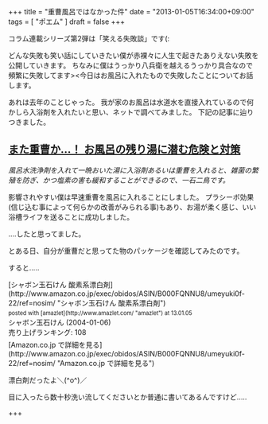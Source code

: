 +++
title =  "重曹風呂ではなかった件"
date =  "2013-01-05T16:34:00+09:00"
tags = [ "ポエム" ]
draft = false
+++
<p>コラム連載シリーズ第2弾は「笑える失敗談」です(:</p>

<p>どんな失敗も笑い話にしていきたい僕が赤裸々に人生で起きたありえない失敗を公開していきます。
ちなみに僕はうっかり八兵衛を越えるうっかり具合なので頻繁に失敗してます>&lt;今日はお風呂に入れたもので失敗したことについてお話します。</p>

<p>あれは去年のことじゃった。
我が家のお風呂は水道水を直接入れているので何かしら入浴剤を入れたいと思い、ネットで調べてみました。
下記の記事に辿りつきました。</p>

## [また重曹か...！ お風呂の残り湯に潜む危険と対策](http://www.lifehacker.jp/2012/08/120812_bathsalt.html "また重曹か...！ お風呂の残り湯に潜む危険と対策")

<p><em>風呂水洗浄剤を入れて一晩おいた湯に入浴剤あるいは重曹を入れると、雑菌の繁殖を防ぎ、かつ塩素の害も緩和することができるので、一石二鳥です。</em></p>

<p>影響されやすい僕は早速重曹を風呂に入れることにしました。
プラシーボ効果(信じ込む事によって何らかの改善がみられる事)もあり、お湯が柔く感じ、いい浴槽ライフを送ることに成功しました。</p>

<p>....したと思ってました。</p>

<p>とある日、自分が重曹だと思ってた物のパッケージを確認してみたのです。</p>

<p>すると.....</p>

<div class="amazlet-box" style="margin-bottom:0px;"><div class="amazlet-image" style="float:left;margin:0px 12px 1px 0px;">[シャボン玉石けん 酸素系漂白剤](http://www.amazon.co.jp/exec/obidos/ASIN/B000FQNNU8/umeyuki0f-22/ref=nosim/ "シャボン玉石けん 酸素系漂白剤")<div class="amazlet-powered-date" style="font-size:80%;margin-top:5px;line-height:120%">posted with [amazlet](http://www.amazlet.com/ "amazlet") at 13.01.05</div></div><div class="amazlet-detail">シャボン玉石けん (2004-01-06)<br />売り上げランキング: 108<br /></div><div class="amazlet-sub-info" style="float: left;"><div class="amazlet-link" style="margin-top: 5px">[Amazon.co.jp で詳細を見る](http://www.amazon.co.jp/exec/obidos/ASIN/B000FQNNU8/umeyuki0f-22/ref=nosim/ "Amazon.co.jp で詳細を見る")</div></div></div><div class="amazlet-footer" style="clear: left"></div></div>

<p>漂白剤だったよ＼(^o^)／</p>

<p>目に入ったら数十秒洗い流してくださいとか普通に書いてあるんですけど.....</p>

+++

